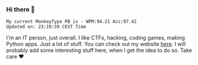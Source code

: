### Hi there 👋
<!-- PB START -->
```
My current MonkeyType PB is - WPM:94.21 Acc:97.42
Updated on: 23:19:39 CEST Time
```
<!-- PB END -->
I'm an IT person, just overall. I like CTFs, hacking, coding games, making Python apps. Just a lot of stuff.
You can check out my website [here](https://skill3472.github.io/).
I will probably add some interesting stuff here, when I get the idea to do so. Take care ❤️
